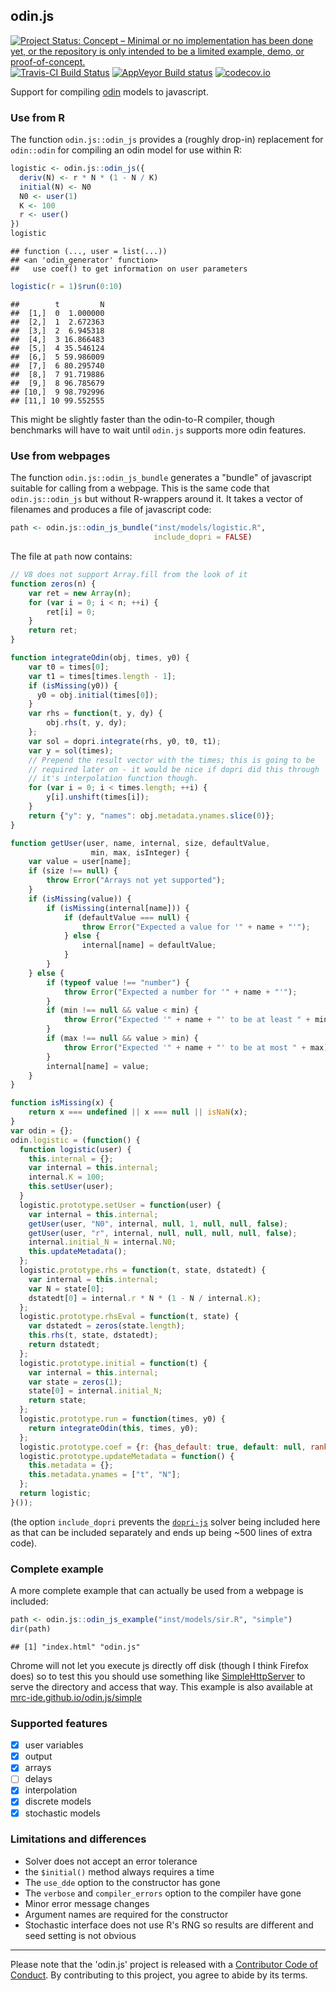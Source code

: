 ## odin.js

[![Project Status: Concept – Minimal or no implementation has been done yet, or the repository is only intended to be a limited example, demo, or proof-of-concept.](https://www.repostatus.org/badges/latest/concept.svg)](https://www.repostatus.org/#concept)
[![Travis-CI Build Status](https://travis-ci.org/mrc-ide/odin.js.svg?branch=master)](https://travis-ci.org/mrc-ide/odin.js)
[![AppVeyor Build status](https://ci.appveyor.com/api/projects/status/7o66jpuibiy6havb?svg=true)](https://ci.appveyor.com/project/richfitz/odin-js)
[![codecov.io](https://codecov.io/github/mrc-ide/odin.js/coverage.svg?branch=master)](https://codecov.io/github/mrc-ide/odin.js?branch=master)



Support for compiling [odin](https://github.com/mrc-ide/odin) models to javascript.

### Use from R

The function `odin.js::odin_js` provides a (roughly drop-in) replacement for `odin::odin` for compiling an odin model for use within R:


```r
logistic <- odin.js::odin_js({
  deriv(N) <- r * N * (1 - N / K)
  initial(N) <- N0
  N0 <- user(1)
  K <- 100
  r <- user()
})
logistic
```

```
## function (..., user = list(...))
## <an 'odin_generator' function>
##   use coef() to get information on user parameters
```

```r
logistic(r = 1)$run(0:10)
```

```
##        t         N
##  [1,]  0  1.000000
##  [2,]  1  2.672363
##  [3,]  2  6.945318
##  [4,]  3 16.866483
##  [5,]  4 35.546124
##  [6,]  5 59.986009
##  [7,]  6 80.295740
##  [8,]  7 91.719886
##  [9,]  8 96.785679
## [10,]  9 98.792996
## [11,] 10 99.552555
```

This might be slightly faster than the odin-to-R compiler, though benchmarks will have to wait until `odin.js` supports more odin features.

### Use from webpages

The function `odin.js::odin_js_bundle` generates a "bundle" of javascript suitable for calling from a webpage.  This is the same code that `odin.js::odin_js` but without R-wrappers around it.  It takes a vector of filenames and produces a file of javascript code:


```r
path <- odin.js::odin_js_bundle("inst/models/logistic.R",
                                include_dopri = FALSE)
```

The file at `path` now contains:

```js
// V8 does not support Array.fill from the look of it
function zeros(n) {
    var ret = new Array(n);
    for (var i = 0; i < n; ++i) {
        ret[i] = 0;
    }
    return ret;
}

function integrateOdin(obj, times, y0) {
    var t0 = times[0];
    var t1 = times[times.length - 1];
    if (isMissing(y0)) {
      y0 = obj.initial(times[0]);
    }
    var rhs = function(t, y, dy) {
        obj.rhs(t, y, dy);
    };
    var sol = dopri.integrate(rhs, y0, t0, t1);
    var y = sol(times);
    // Prepend the result vector with the times; this is going to be
    // required later on - it would be nice if dopri did this through
    // it's interpolation function though.
    for (var i = 0; i < times.length; ++i) {
        y[i].unshift(times[i]);
    }
    return {"y": y, "names": obj.metadata.ynames.slice(0)};
}

function getUser(user, name, internal, size, defaultValue,
                  min, max, isInteger) {
    var value = user[name];
    if (size !== null) {
        throw Error("Arrays not yet supported");
    }
    if (isMissing(value)) {
        if (isMissing(internal[name])) {
            if (defaultValue === null) {
                throw Error("Expected a value for '" + name + "'");
            } else {
                internal[name] = defaultValue;
            }
        }
    } else {
        if (typeof value !== "number") {
            throw Error("Expected a number for '" + name + "'");
        }
        if (min !== null && value < min) {
            throw Error("Expected '" + name + "' to be at least " + min);
        }
        if (max !== null && value > min) {
            throw Error("Expected '" + name + "' to be at most " + max);
        }
        internal[name] = value;
    }
}

function isMissing(x) {
    return x === undefined || x === null || isNaN(x);
}
var odin = {};
odin.logistic = (function() {
  function logistic(user) {
    this.internal = {};
    var internal = this.internal;
    internal.K = 100;
    this.setUser(user);
  }
  logistic.prototype.setUser = function(user) {
    var internal = this.internal;
    getUser(user, "N0", internal, null, 1, null, null, false);
    getUser(user, "r", internal, null, null, null, null, false);
    internal.initial_N = internal.N0;
    this.updateMetadata();
  };
  logistic.prototype.rhs = function(t, state, dstatedt) {
    var internal = this.internal;
    var N = state[0];
    dstatedt[0] = internal.r * N * (1 - N / internal.K);
  };
  logistic.prototype.rhsEval = function(t, state) {
    var dstatedt = zeros(state.length);
    this.rhs(t, state, dstatedt);
    return dstatedt;
  };
  logistic.prototype.initial = function(t) {
    var internal = this.internal;
    var state = zeros(1);
    state[0] = internal.initial_N;
    return state;
  };
  logistic.prototype.run = function(times, y0) {
    return integrateOdin(this, times, y0);
  };
  logistic.prototype.coef = {r: {has_default: true, default: null, rank: 0, min: -Infinity, max: Infinity, integer: false}, N0: {has_default: false, default: 1, rank: 0, min: -Infinity, max: Infinity, integer: false}};
  logistic.prototype.updateMetadata = function() {
    this.metadata = {};
    this.metadata.ynames = ["t", "N"];
  };
  return logistic;
}());
```

(the option `include_dopri` prevents the [`dopri-js`](https://github.com/mrc-ide/dopri-js) solver being included here as that can be included separately and ends up being ~500 lines of extra code).

### Complete example

A more complete example that can actually be used from a webpage is included:


```r
path <- odin.js::odin_js_example("inst/models/sir.R", "simple")
dir(path)
```

```
## [1] "index.html" "odin.js"
```

Chrome will not let you execute js directly off disk (though I think Firefox does) so to test this you should use something like [SimpleHttpServer](https://docs.python.org/2/library/simplehttpserver.html) to serve the directory and access that way.  This example is also available at [mrc-ide.github.io/odin.js/simple](https://mrc-ide.github.io/odin.js/simple)

### Supported features

- [x] user variables
- [x] output
- [x] arrays
- [ ] delays
- [x] interpolation
- [x] discrete models
- [x] stochastic models

### Limitations and differences

* Solver does not accept an error tolerance
* the `$initial()` method always requires a time
* The `use_dde` option to the constructor has gone
* The `verbose` and `compiler_errors` option to the compiler have gone
* Minor error message changes
* Argument names are required for the constructor
* Stochastic interface does not use R's RNG so results are different and seed setting is not obvious

---

Please note that the 'odin.js' project is released with a [Contributor Code of Conduct](CODE_OF_CONDUCT.md). By contributing to this project, you agree to abide by its terms.
